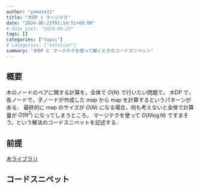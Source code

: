 ```yaml
---
author: "yamate11"
title: "木DP + マージテク"
date: "2024-06-23T01:14:51+09:00"
# date_init: "2024-06-23"
tags: []
categories: ["topic"]
# categories: ["solution"]
summary: "木DP と マージテクを使って解くときのコードスニペット"
---
```


## 概要

木のノードのペアに関する計算を，全体で $O(N)$ で行いたい問題で，
木DP で，各ノードで，子ノードが作成した map から map を計算するというパターンがある．
最終的に map のサイズが $O(N)$ になる場合，何も考えないと全体で計算量が $O(N^2)$ になってしまうところ，
マージテクを使って $O(N \log N)$ ですまそう，という解法のコードスニペットを記述する．

## 前提

[木ライブラリ](../../2024/03-13-tree-lib/)

## コードスニペット

```cpp
```

